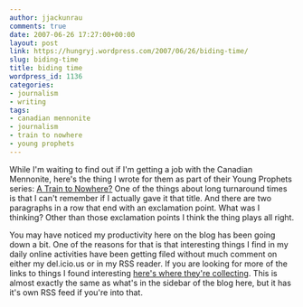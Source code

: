 ```yaml
---
author: jjackunrau
comments: true
date: 2007-06-26 17:27:00+00:00
layout: post
link: https://hungryj.wordpress.com/2007/06/26/biding-time/
slug: biding-time
title: biding time
wordpress_id: 1136
categories:
- journalism
- writing
tags:
- canadian mennonite
- journalism
- train to nowhere
- young prophets
---
```


While I'm waiting to find out if I'm getting a job with the Canadian Mennonite, here's the thing I wrote for them as part of their Young Prophets series: [A Train to Nowhere?](http://canadianmennonite.org/vol11-2007/11-13/inconversation.php#article2)  One of the things about long turnaround times is that I can't remember if I actually gave it that title.  And there are two paragraphs in a row that end with an exclamation point.  What was I thinking?  Other than those exclamation points I think the thing plays all right.  
  
You may have noticed my productivity here on the blog has been going down a bit.  One of the reasons for that is that interesting things I find in my daily online activities have been getting filed without much comment on either my del.icio.us or in my RSS reader.  If you are looking for more of the links to things I found interesting [here's where they're collecting](http://vagabondscrawl.tumblr.com).  This is almost exactly the same as what's in the sidebar of the blog here, but it has it's own RSS feed if you're into that.
